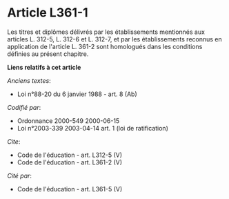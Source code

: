 # Article L361-1

Les titres et diplômes délivrés par les établissements mentionnés aux articles L. 312-5, L. 312-6 et L. 312-7, et par les
établissements reconnus en application de l'article L. 361-2 sont homologués dans les conditions définies au présent
chapitre.

**Liens relatifs à cet article**

_Anciens textes_:

  - Loi n°88-20 du 6 janvier 1988 - art. 8 (Ab)

_Codifié par_:

  - Ordonnance 2000-549 2000-06-15
  - Loi n°2003-339 2003-04-14 art. 1 (loi de ratification)

_Cite_:

  - Code de l'éducation - art. L312-5 (V)
  - Code de l'éducation - art. L361-2 (V)

_Cité par_:

  - Code de l'éducation - art. L361-5 (V)
